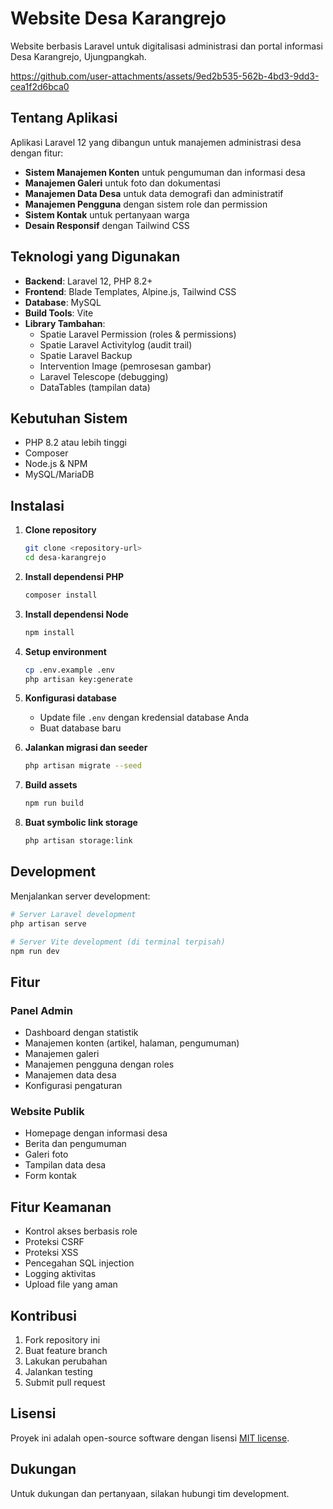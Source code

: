 # Website Desa Karangrejo

Website berbasis Laravel untuk digitalisasi administrasi dan portal informasi Desa Karangrejo, Ujungpangkah.



https://github.com/user-attachments/assets/9ed2b535-562b-4bd3-9dd3-cea1f2d6bca0



## Tentang Aplikasi

Aplikasi Laravel 12 yang dibangun untuk manajemen administrasi desa dengan fitur:

- **Sistem Manajemen Konten** untuk pengumuman dan informasi desa
- **Manajemen Galeri** untuk foto dan dokumentasi
- **Manajemen Data Desa** untuk data demografi dan administratif
- **Manajemen Pengguna** dengan sistem role dan permission
- **Sistem Kontak** untuk pertanyaan warga
- **Desain Responsif** dengan Tailwind CSS

## Teknologi yang Digunakan

- **Backend**: Laravel 12, PHP 8.2+
- **Frontend**: Blade Templates, Alpine.js, Tailwind CSS
- **Database**: MySQL
- **Build Tools**: Vite
- **Library Tambahan**: 
  - Spatie Laravel Permission (roles & permissions)
  - Spatie Laravel Activitylog (audit trail)
  - Spatie Laravel Backup
  - Intervention Image (pemrosesan gambar)
  - Laravel Telescope (debugging)
  - DataTables (tampilan data)

## Kebutuhan Sistem

- PHP 8.2 atau lebih tinggi
- Composer
- Node.js & NPM
- MySQL/MariaDB

## Instalasi

1. **Clone repository**
   ```bash
   git clone <repository-url>
   cd desa-karangrejo
   ```

2. **Install dependensi PHP**
   ```bash
   composer install
   ```

3. **Install dependensi Node**
   ```bash
   npm install
   ```

4. **Setup environment**
   ```bash
   cp .env.example .env
   php artisan key:generate
   ```

5. **Konfigurasi database**
   - Update file `.env` dengan kredensial database Anda
   - Buat database baru

6. **Jalankan migrasi dan seeder**
   ```bash
   php artisan migrate --seed
   ```

7. **Build assets**
   ```bash
   npm run build
   ```

8. **Buat symbolic link storage**
   ```bash
   php artisan storage:link
   ```

## Development

Menjalankan server development:

```bash
# Server Laravel development
php artisan serve

# Server Vite development (di terminal terpisah)
npm run dev
```

## Fitur

### Panel Admin
- Dashboard dengan statistik
- Manajemen konten (artikel, halaman, pengumuman)
- Manajemen galeri
- Manajemen pengguna dengan roles
- Manajemen data desa
- Konfigurasi pengaturan

### Website Publik
- Homepage dengan informasi desa
- Berita dan pengumuman
- Galeri foto
- Tampilan data desa
- Form kontak

## Fitur Keamanan

- Kontrol akses berbasis role
- Proteksi CSRF
- Proteksi XSS
- Pencegahan SQL injection
- Logging aktivitas
- Upload file yang aman

## Kontribusi

1. Fork repository ini
2. Buat feature branch
3. Lakukan perubahan
4. Jalankan testing
5. Submit pull request

## Lisensi

Proyek ini adalah open-source software dengan lisensi [MIT license](LICENSE).

## Dukungan

Untuk dukungan dan pertanyaan, silakan hubungi tim development.
